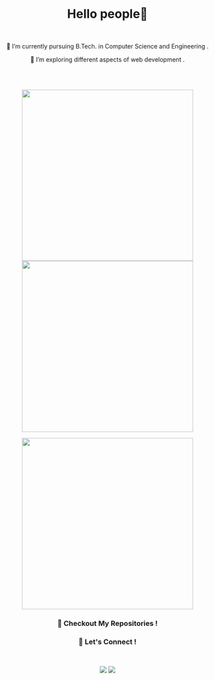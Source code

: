 <h1 align="center">Hello people👋</h1>
<br>


<p align = "center">
 🔭 I’m currently pursuing B.Tech. in Computer Science and Engineering .
</p><p align = "center">
 🌱 I’m exploring different aspects of web development .
</p>
<br>
<br>
<p align = "center">
  <img src = "https://github-readme-stats.vercel.app/api?username=sharduli8090&hide=contribs,prs&include_all_commits=true&theme=tokyonight&hide_border=true" width = 400>
  <img src = "https://github-readme-streak-stats.herokuapp.com?user=sharduli8090&theme=tokyonight&hide_border=true" width = 400>
</p>

<p align = "center">
  <img src = "https://github-readme-stats.vercel.app/api/top-langs/?username=sharduli8090&theme=tokyonight&hide_border=true"  width = 400>
 </p>

<h3 align="center">🧧 Checkout My Repositories !</h3>

<h3 align="center">🤝 Let's Connect !</h3>

<br>


<p align = "center">
<a href="https://www.linkedin.com/in/shardulipandey/" >
  <img src = "https://img.shields.io/badge/LinkedIn-0077B5?style=for-the-badge&logo=linkedin&logoColor=white"></a>
<a href="https://www.youtube.com/channel/UCRps_MM6ir323qAN6wg8lMw" >
  <img src = "https://img.shields.io/badge/YouTube-FF0000?style=for-the-badge&logo=youtube&logoColor=white"></a>

</p>
